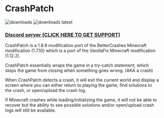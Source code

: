 # CrashPatch

<a href="https://github.com/W-OVERFLOW/CrashPatch/releases" target="_blank"></a>
<img alt="downloads" src="https://img.shields.io/github/downloads/W-OVERFLOW/CrashPatch/total?color=F5C400&style=for-the-badge" /> <img alt="downloads latest" src="https://img.shields.io/github/downloads-pre/W-OVERFLOW/CrashPatch/latest/total?color=F5C400&style=for-the-badge"/>

### **[Discord server (CLICK HERE TO GET SUPPORT)](https://discord.gg/woverflow)**

CrashPatch is a 1.8.9 modification port of the BetterCrashes Minecraft modification (1.7.10) which is a port of the VanillaFix Minecraft modification (1.12.2).

CrashPatch essentially wraps the game in a try-catch statement, which stops the game from closing when something goes wrong. (AKA a crash)

When CrashPatch detects a crash, it will exit the current world and display a screen where you can either return to playing the game, find solutions to the crash, or open/upload the crash log.

If Minecraft crashes while loading/initializing the game, it will not be able to recover but the ability to see possible solutions and/or open/upload crash logs will still be available.
